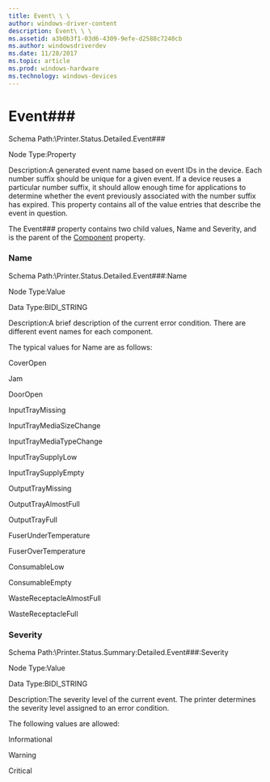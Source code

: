 ```yaml
---
title: Event\ \ \
author: windows-driver-content
description: Event\ \ \
ms.assetid: a3b0b3f1-03d6-4309-9efe-d2588c7240cb
ms.author: windowsdriverdev
ms.date: 11/28/2017
ms.topic: article
ms.prod: windows-hardware
ms.technology: windows-devices
---
```


# Event\#\#\#


Schema Path:\\Printer.Status.Detailed.Event\#\#\#

Node Type:Property

Description:A generated event name based on event IDs in the device. Each number suffix should be unique for a given event. If a device reuses a particular number suffix, it should allow enough time for applications to determine whether the event previously associated with the number suffix has expired. This property contains all of the value entries that describe the event in question.

The Event\#\#\# property contains two child values, Name and Severity, and is the parent of the [Component](component2.md) property.

### <span id="name"></span><span id="NAME"></span> Name

Schema Path:\\Printer.Status.Detailed.Event\#\#\#:Name

Node Type:Value

Data Type:BIDI\_STRING

Description:A brief description of the current error condition. There are different event names for each component.

The typical values for Name are as follows:

CoverOpen

Jam

DoorOpen

InputTrayMissing

InputTrayMediaSizeChange

InputTrayMediaTypeChange

InputTraySupplyLow

InputTraySupplyEmpty

OutputTrayMissing

OutputTrayAlmostFull

OutputTrayFull

FuserUnderTemperature

FuserOverTemperature

ConsumableLow

ConsumableEmpty

WasteReceptacleAlmostFull

WasteReceptacleFull

### <span id="severity"></span><span id="SEVERITY"></span> Severity

Schema Path:\\Printer.Status.Summary:Detailed.Event\#\#\#:Severity

Node Type:Value

Data Type:BIDI\_STRING

Description:The severity level of the current event. The printer determines the severity level assigned to an error condition.

The following values are allowed:

Informational

Warning

Critical

 

 




